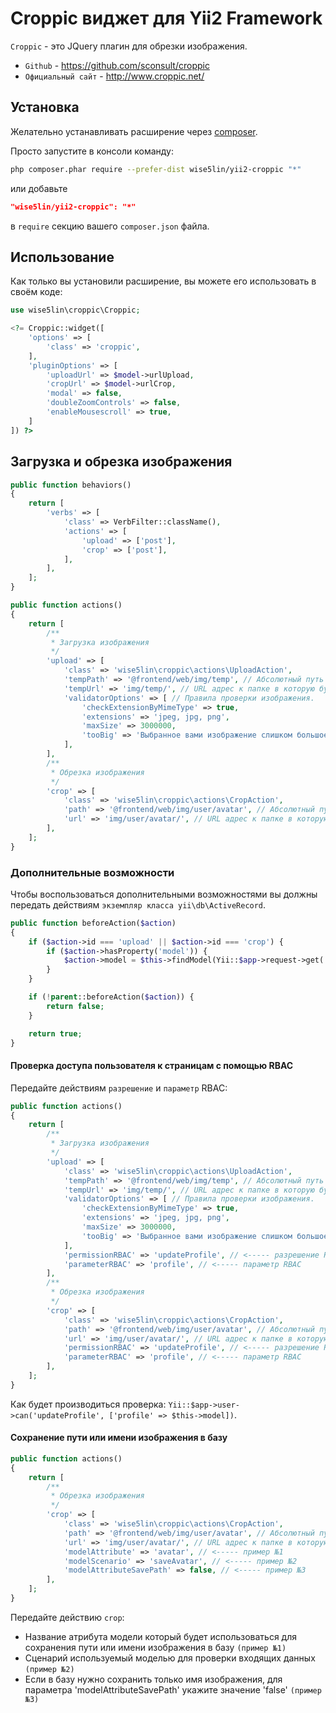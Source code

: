 # Croppic виджет для Yii2 Framework

`Croppic` - это JQuery плагин для обрезки изображения.

 - `Github` - https://github.com/sconsult/croppic
 - `Официальный сайт` - http://www.croppic.net/

## Установка

Желательно устанавливать расширение через [composer](http://getcomposer.org/download/).

Просто запустите в консоли команду:

```bash
php composer.phar require --prefer-dist wise5lin/yii2-croppic "*"
```

или добавьте

```json
"wise5lin/yii2-croppic": "*"
```

в `require` секцию вашего `composer.json` файла.

## Использование

Как только вы установили расширение, вы можете его использовать в своём коде:

```php
use wise5lin\croppic\Croppic;

<?= Croppic::widget([
    'options' => [
        'class' => 'croppic',
    ],
    'pluginOptions' => [
        'uploadUrl' => $model->urlUpload,
        'cropUrl' => $model->urlCrop,
        'modal' => false,
        'doubleZoomControls' => false,
        'enableMousescroll' => true,
    ]
]) ?>
```

## Загрузка и обрезка изображения

```php
public function behaviors()
{
    return [
        'verbs' => [
            'class' => VerbFilter::className(),
            'actions' => [
                'upload' => ['post'],
                'crop' => ['post'],
            ],
        ],
    ];
}

public function actions()
{
    return [
        /**
         * Загрузка изображения
         */
        'upload' => [
            'class' => 'wise5lin\croppic\actions\UploadAction',
            'tempPath' => '@frontend/web/img/temp', // Абсолютный путь к папке в которую будет сохранено (временно) изображение
            'tempUrl' => 'img/temp/', // URL адрес к папке в которую будет сохранено (временно) изображение
            'validatorOptions' => [ // Правила проверки изображения.
                'checkExtensionByMimeType' => true,
                'extensions' => 'jpeg, jpg, png',
                'maxSize' => 3000000,
                'tooBig' => 'Выбранное вами изображение слишком большое (макс. 3мб)',
            ],
        ],
        /**
         * Обрезка изображения
         */
        'crop' => [
            'class' => 'wise5lin\croppic\actions\CropAction',
            'path' => '@frontend/web/img/user/avatar', // Абсолютный путь к папке в которую будет сохранено изображение
            'url' => 'img/user/avatar/', // URL адрес к папке в которую будет сохранено изображение
        ],
    ];
}
```

### Дополнительные возможности

Чтобы воспользоваться дополнительными возможностями вы должны передать действиям `экземпляр класса yii\db\ActiveRecord`.

```php
public function beforeAction($action)
{
    if ($action->id === 'upload' || $action->id === 'crop') {
        if ($action->hasProperty('model')) {
            $action->model = $this->findModel(Yii::$app->request->get('id'));
        }
    }

    if (!parent::beforeAction($action)) {
        return false;
    }

    return true;
}
```

#### Проверка доступа пользователя к страницам с помощью RBAC ####

Передайте действиям `разрешение` и `параметр` RBAC:

```php
public function actions()
{
    return [
        /**
         * Загрузка изображения
         */
        'upload' => [
            'class' => 'wise5lin\croppic\actions\UploadAction',
            'tempPath' => '@frontend/web/img/temp', // Абсолютный путь к папке в которую будет сохранено (временно) изображение
            'tempUrl' => 'img/temp/', // URL адрес к папке в которую будет сохранено (временно) изображение
            'validatorOptions' => [ // Правила проверки изображения.
                'checkExtensionByMimeType' => true,
                'extensions' => 'jpeg, jpg, png',
                'maxSize' => 3000000,
                'tooBig' => 'Выбранное вами изображение слишком большое (макс. 3мб)',
            ],
            'permissionRBAC' => 'updateProfile', // <----- разрешение RBAC
            'parameterRBAC' => 'profile', // <----- параметр RBAC
        ],
        /**
         * Обрезка изображения
         */
        'crop' => [
            'class' => 'wise5lin\croppic\actions\CropAction',
            'path' => '@frontend/web/img/user/avatar', // Абсолютный путь к папке в которую будет сохранено изображение
            'url' => 'img/user/avatar/', // URL адрес к папке в которую будет сохранено изображение
            'permissionRBAC' => 'updateProfile', // <----- разрешение RBAC
            'parameterRBAC' => 'profile', // <----- параметр RBAC
        ],
    ];
}
```

Как будет производиться проверка: `Yii::$app->user->can('updateProfile', ['profile' => $this->model])`.

#### Сохранение пути или имени изображения в базу ####

```php
public function actions()
{
    return [
        /**
         * Обрезка изображения
         */
        'crop' => [
            'class' => 'wise5lin\croppic\actions\CropAction',
            'path' => '@frontend/web/img/user/avatar', // Абсолютный путь к папке в которую будет сохранено изображение
            'url' => 'img/user/avatar/', // URL адрес к папке в которую будет сохранено изображение
            'modelAttribute' => 'avatar', // <----- пример №1
            'modelScenario' => 'saveAvatar', // <----- пример №2
            'modelAttributeSavePath' => false, // <----- пример №3
        ],
    ];
}
```

Передайте действию `crop`:
 - Название атрибута модели который будет использоваться для
   сохранения пути или имени изображения в базу `(пример №1)`
 - Сценарий используемый моделью для проверки входящих данных `(пример №2)`
 - Если в базу нужно сохранить только имя изображения, для параметра 'modelAttributeSavePath'
   укажите значение 'false' `(пример №3)`

